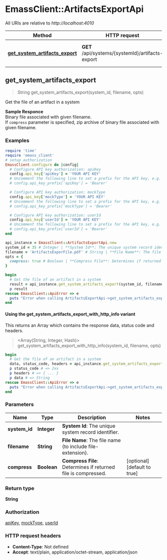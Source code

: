 # EmassClient::ArtifactsExportApi

All URIs are relative to *http://localhost:4010*

| Method | HTTP request | Description |
| ------ | ------------ | ----------- |
| [**get_system_artifacts_export**](ArtifactsExportApi.md#get_system_artifacts_export) | **GET** /api/systems/{systemId}/artifacts-export | Get the file of an artifact in a system |


## get_system_artifacts_export

> String get_system_artifacts_export(system_id, filename, opts)

Get the file of an artifact in a system

<strong>Sample Responce</strong><br>  Binary file associated with given filename.<br>  If `compress` parameter is specified, zip archive of binary file associated with given filename.

### Examples

```ruby
require 'time'
require 'emass_client'
# setup authorization
EmassClient.configure do |config|
  # Configure API key authorization: apiKey
  config.api_key['apiKey'] = 'YOUR API KEY'
  # Uncomment the following line to set a prefix for the API key, e.g. 'Bearer' (defaults to nil)
  # config.api_key_prefix['apiKey'] = 'Bearer'

  # Configure API key authorization: mockType
  config.api_key['mockType'] = 'YOUR API KEY'
  # Uncomment the following line to set a prefix for the API key, e.g. 'Bearer' (defaults to nil)
  # config.api_key_prefix['mockType'] = 'Bearer'

  # Configure API key authorization: userId
  config.api_key['userId'] = 'YOUR API KEY'
  # Uncomment the following line to set a prefix for the API key, e.g. 'Bearer' (defaults to nil)
  # config.api_key_prefix['userId'] = 'Bearer'
end

api_instance = EmassClient::ArtifactsExportApi.new
system_id = 35 # Integer | **System Id**: The unique system record identifier.
filename = 'ArtifactsExporFile.pdf' # String | **File Name**: The file name (to include file-extension).
opts = {
  compress: true # Boolean | **Compress File**: Determines if returned file is compressed.
}

begin
  # Get the file of an artifact in a system
  result = api_instance.get_system_artifacts_export(system_id, filename, opts)
  p result
rescue EmassClient::ApiError => e
  puts "Error when calling ArtifactsExportApi->get_system_artifacts_export: #{e}"
end
```

#### Using the get_system_artifacts_export_with_http_info variant

This returns an Array which contains the response data, status code and headers.

> <Array(String, Integer, Hash)> get_system_artifacts_export_with_http_info(system_id, filename, opts)

```ruby
begin
  # Get the file of an artifact in a system
  data, status_code, headers = api_instance.get_system_artifacts_export_with_http_info(system_id, filename, opts)
  p status_code # => 2xx
  p headers # => { ... }
  p data # => String
rescue EmassClient::ApiError => e
  puts "Error when calling ArtifactsExportApi->get_system_artifacts_export_with_http_info: #{e}"
end
```

### Parameters

| Name | Type | Description | Notes |
| ---- | ---- | ----------- | ----- |
| **system_id** | **Integer** | **System Id**: The unique system record identifier. |  |
| **filename** | **String** | **File Name**: The file name (to include file-extension). |  |
| **compress** | **Boolean** | **Compress File**: Determines if returned file is compressed. | [optional][default to true] |

### Return type

**String**

### Authorization

[apiKey](../README.md#apiKey), [mockType](../README.md#mockType), [userId](../README.md#userId)

### HTTP request headers

- **Content-Type**: Not defined
- **Accept**: text/plain, application/octet-stream, application/json

